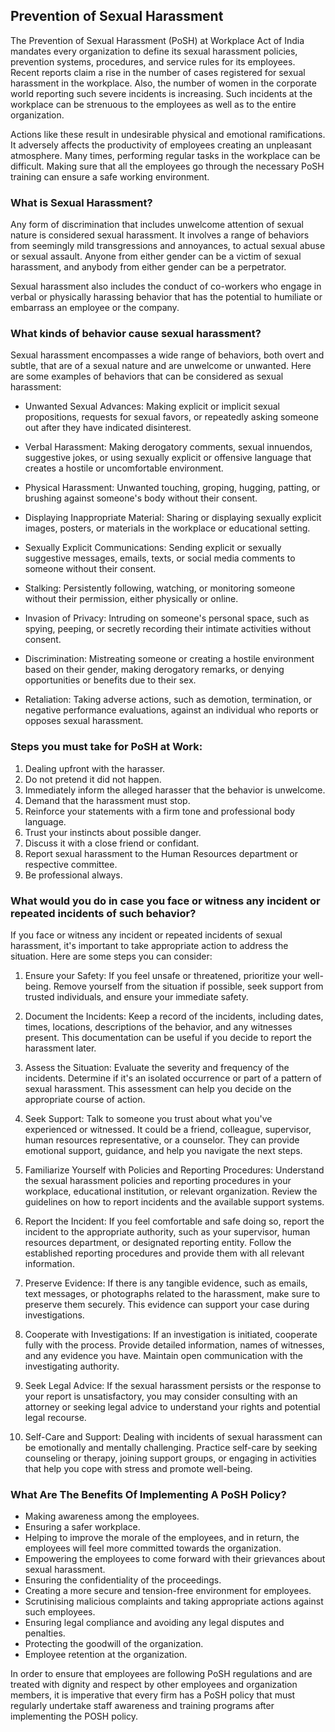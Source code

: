 ## Prevention of Sexual Harassment

The Prevention of Sexual Harassment (PoSH) at Workplace Act of India mandates every organization to define its sexual harassment policies, prevention systems, procedures, and service rules for its employees. Recent reports claim a rise in the number of cases registered for sexual harassment in the workplace. Also, the number of women in the corporate world reporting such severe incidents is increasing. Such incidents at the workplace can be strenuous to the employees as well as to the entire organization.

Actions like these result in undesirable physical and emotional ramifications. It adversely affects the productivity of employees creating an unpleasant atmosphere. Many times, performing regular tasks in the workplace can be difficult. Making sure that all the employees go through the necessary PoSH training can ensure a safe working environment.

### What is Sexual Harassment?

Any form of discrimination that includes unwelcome attention of sexual nature is considered sexual harassment. It involves a range of behaviors from seemingly mild transgressions and annoyances, to actual sexual abuse or sexual assault. Anyone from either gender can be a victim of sexual harassment, and anybody from either gender can be a perpetrator.

Sexual harassment also includes the conduct of co-workers who engage in verbal or physically harassing behavior that has the potential to humiliate or embarrass an employee or the company.

### What kinds of behavior cause sexual harassment?

Sexual harassment encompasses a wide range of behaviors, both overt and subtle, that are of a sexual nature and are unwelcome or unwanted. Here are some examples of behaviors that can be considered as sexual harassment:

- Unwanted Sexual Advances: Making explicit or implicit sexual propositions, requests for sexual favors, or repeatedly asking someone out after they have indicated disinterest.

- Verbal Harassment: Making derogatory comments, sexual innuendos, suggestive jokes, or using sexually explicit or offensive language that creates a hostile or uncomfortable environment.

- Physical Harassment: Unwanted touching, groping, hugging, patting, or brushing against someone's body without their consent.

- Displaying Inappropriate Material: Sharing or displaying sexually explicit images, posters, or materials in the workplace or educational setting.

- Sexually Explicit Communications: Sending explicit or sexually suggestive messages, emails, texts, or social media comments to someone without their consent.

- Stalking: Persistently following, watching, or monitoring someone without their permission, either physically or online.

- Invasion of Privacy: Intruding on someone's personal space, such as spying, peeping, or secretly recording their intimate activities without consent.

- Discrimination: Mistreating someone or creating a hostile environment based on their gender, making derogatory remarks, or denying opportunities or benefits due to their sex.

- Retaliation: Taking adverse actions, such as demotion, termination, or negative performance evaluations, against an individual who reports or opposes sexual harassment.

### Steps you must take for PoSH at Work:

1. Dealing upfront with the harasser.
2. Do not pretend it did not happen.
3. Immediately inform the alleged harasser that the behavior is unwelcome.
4. Demand that the harassment must stop.
5. Reinforce your statements with a firm tone and professional body language.
6. Trust your instincts about possible danger.
7. Discuss it with a close friend or confidant.
8. Report sexual harassment to the Human Resources department or respective committee.
9. Be professional always.

### What would you do in case you face or witness any incident or repeated incidents of such behavior?

If you face or witness any incident or repeated incidents of sexual harassment, it's important to take appropriate action to address the situation. Here are some steps you can consider:

1. Ensure your Safety: If you feel unsafe or threatened, prioritize your well-being. Remove yourself from the situation if possible, seek support from trusted individuals, and ensure your immediate safety.

2. Document the Incidents: Keep a record of the incidents, including dates, times, locations, descriptions of the behavior, and any witnesses present. This documentation can be useful if you decide to report the harassment later.

3. Assess the Situation: Evaluate the severity and frequency of the incidents. Determine if it's an isolated occurrence or part of a pattern of sexual harassment. This assessment can help you decide on the appropriate course of action.

4. Seek Support: Talk to someone you trust about what you've experienced or witnessed. It could be a friend, colleague, supervisor, human resources representative, or a counselor. They can provide emotional support, guidance, and help you navigate the next steps.

5. Familiarize Yourself with Policies and Reporting Procedures: Understand the sexual harassment policies and reporting procedures in your workplace, educational institution, or relevant organization. Review the guidelines on how to report incidents and the available support systems.

6. Report the Incident: If you feel comfortable and safe doing so, report the incident to the appropriate authority, such as your supervisor, human resources department, or designated reporting entity. Follow the established reporting procedures and provide them with all relevant information.

7. Preserve Evidence: If there is any tangible evidence, such as emails, text messages, or photographs related to the harassment, make sure to preserve them securely. This evidence can support your case during investigations.

8. Cooperate with Investigations: If an investigation is initiated, cooperate fully with the process. Provide detailed information, names of witnesses, and any evidence you have. Maintain open communication with the investigating authority.

9. Seek Legal Advice: If the sexual harassment persists or the response to your report is unsatisfactory, you may consider consulting with an attorney or seeking legal advice to understand your rights and potential legal recourse.

10. Self-Care and Support: Dealing with incidents of sexual harassment can be emotionally and mentally challenging. Practice self-care by seeking counseling or therapy, joining support groups, or engaging in activities that help you cope with stress and promote well-being.


### What Are The Benefits Of Implementing A PoSH Policy?

- Making awareness among the employees.
- Ensuring a safer workplace.
- Helping to improve the morale of the employees, and in return, the employees will feel more committed towards the organization.
- Empowering the employees to come forward with their grievances about sexual harassment.
- Ensuring the confidentiality of the proceedings.
- Creating a more secure and tension-free environment for employees.
- Scrutinising malicious complaints and taking appropriate actions against such employees.
- Ensuring legal compliance and avoiding any legal disputes and penalties.
- Protecting the goodwill of the organization.
- Employee retention at the organization.

In order to ensure that employees are following PoSH regulations and are treated with dignity and respect by other employees and organization members, it is imperative that every firm has a PoSH policy that must regularly undertake staff awareness and training programs after implementing the POSH policy.
